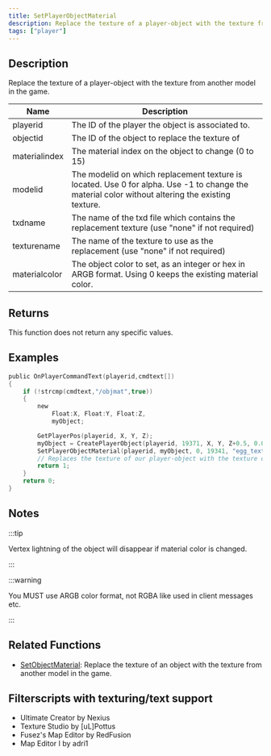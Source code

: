 ```yaml
---
title: SetPlayerObjectMaterial
description: Replace the texture of a player-object with the texture from another model in the game.
tags: ["player"]
---
```


## Description

Replace the texture of a player-object with the texture from another model in the game.

| Name          | Description                                                                                                                                      |
| ------------- | ------------------------------------------------------------------------------------------------------------------------------------------------ |
| playerid      | The ID of the player the object is associated to.                                                                                                |
| objectid      | The ID of the object to replace the texture of                                                                                                   |
| materialindex | The material index on the object to change (0 to 15)                                                                                             |
| modelid       | The modelid on which replacement texture is located. Use 0 for alpha. Use -1 to change the material color without altering the existing texture. |
| txdname       | The name of the txd file which contains the replacement texture (use "none" if not required)                                                     |
| texturename   | The name of the texture to use as the replacement (use "none" if not required)                                                                   |
| materialcolor | The object color to set, as an integer or hex in ARGB format. Using 0 keeps the existing material color.                                         |

## Returns

This function does not return any specific values.

## Examples

```c
public OnPlayerCommandText(playerid,cmdtext[])
{
    if (!strcmp(cmdtext,"/objmat",true))
    {
        new
            Float:X, Float:Y, Float:Z,
            myObject;

        GetPlayerPos(playerid, X, Y, Z);
        myObject = CreatePlayerObject(playerid, 19371, X, Y, Z+0.5, 0.0, 0.0, 0.0, 300.0);
        SetPlayerObjectMaterial(playerid, myObject, 0, 19341, "egg_texts", "easter_egg01", 0xFFFFFFFF);
        // Replaces the texture of our player-object with the texture of model 19341
        return 1;
    }
    return 0;
}
```

## Notes

:::tip

Vertex lightning of the object will disappear if material color is changed.

:::

:::warning

You MUST use ARGB color format, not RGBA like used in client messages etc.

:::

## Related Functions

- [SetObjectMaterial](SetObjectMaterial): Replace the texture of an object with the texture from another model in the game.

## Filterscripts with texturing/text support

- Ultimate Creator by Nexius
- Texture Studio by \[uL\]Pottus
- Fusez's Map Editor by RedFusion
- Map Editor I by adri1

